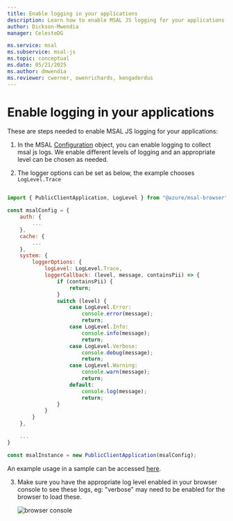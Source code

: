 ```yaml
---
title: Enable logging in your applications
description: Learn how to enable MSAL JS logging for your applications
author: Dickson-Mwendia
manager: CelesteDG

ms.service: msal
ms.subservice: msal-js
ms.topic: conceptual
ms.date: 05/21/2025
ms.author: dmwendia
ms.reviewer: cwerner, owenrichards, kengaderdus
---
```


# Enable logging in your applications

These are steps needed to enable MSAL JS logging for your applications:

1. In the MSAL [Configuration](./configuration.md) object, you can enable logging to collect msal js logs. We enable different levels of logging and an appropriate level can be chosen as needed. 

2. The logger options can be set as below, the example chooses `LogLevel.Trace`

```javascript

import { PublicClientApplication, LogLevel } from "@azure/msal-browser";

const msalConfig = {
    auth: {
        ...
    },
    cache: {
        ...
    },
    system: {
        loggerOptions: {
            logLevel: LogLevel.Trace,
            loggerCallback: (level, message, containsPii) => {
                if (containsPii) {	
                    return;	
                }
                switch (level) {	
                    case LogLevel.Error:	
                        console.error(message);	
                        return;	
                    case LogLevel.Info:	
                        console.info(message);	
                        return;	
                    case LogLevel.Verbose:	
                        console.debug(message);	
                        return;	
                    case LogLevel.Warning:	
                        console.warn(message);	
                        return;	
                    default:
                        console.log(message);
                        return;
                }    
            }
        }
    },

    ...
}

const msalInstance = new PublicClientApplication(msalConfig);      

```

An example usage in a sample can be accessed [here](https://github.com/AzureAD/microsoft-authentication-library-for-js/blob/dev/samples/msal-browser-samples/VanillaJSTestApp2.0/app/default/authConfig.js#:~:text=logLevel%3A%20msal.LogLevel.Trace%2C).


3. Make sure you have the appropriate log level enabled in your browser console to see these logs, eg: "verbose" may need to be enabled for the browser to load these.

    ![browser console](./images/BrowserLogEnablement.png)
